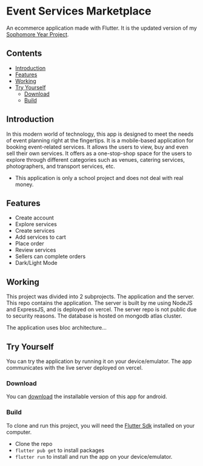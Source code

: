 # Event Services Marketplace

An ecommerce application made with Flutter. It is the updated version of my [Sophomore Year Project](https://github.com/mabdullah412/online-event-service-marketplace-flutter).

<!-- TODO: ADD IMAGE HERE -->

## Contents

- [Introduction](https://github.com/mabdullah412/event-services-marketplace/edit/main/README.md#introduction)
- [Features](https://github.com/mabdullah412/event-services-marketplace/edit/main/README.md#features)
- [Working](https://github.com/mabdullah412/event-services-marketplace/edit/main/README.md#working)
- [Try Yourself](https://github.com/mabdullah412/event-services-marketplace/edit/main/README.md#try-yourself)
  - [Download](https://github.com/mabdullah412/event-services-marketplace/edit/main/README.md#download)
  - [Build](https://github.com/mabdullah412/event-services-marketplace/edit/main/README.md#build)

## Introduction

In this modern world of technology, this app is designed to meet the needs of event planning right at the fingertips. It is a mobile-based application for booking event-related services. It allows the users to view, buy and even sell their own services. It offers as a one-stop-shop space for the users to explore through different categories such as venues, catering services, photographers, and transport services, etc.

- This application is only a school project and does not deal with real money.

## Features

- Create account
- Explore services
- Create services
- Add services to cart
- Place order
- Review services
- Sellers can complete orders
- Dark/Light Mode

<!-- TODO: ADD FEATURES IMAGE HERE -->

## Working

This project was divided into 2 subprojects. The application and the server. This repo contains the application. The server is built by me using NodeJS and ExpressJS, and is deployed on vercel. The server repo is not public due to security reasons. The database is hosted on mongodb atlas cluster.

The application uses bloc architecture...

## Try Yourself

You can try the application by running it on your device/emulator. The app communicates with the live server deployed on vercel.

### Download

You can [download](https://github.com/mabdullah412/event-services-marketplace/releases) the installable version of this app for android.

### Build

To clone and run this project, you will need the [Flutter Sdk](https://docs.flutter.dev/get-started/install) installed on your computer.

- Clone the repo
- `flutter pub get` to install packages
- `flutter run` to install and run the app on your device/emulator.
